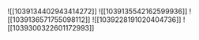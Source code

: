 ![[1039134402943414272]]
![[1039135542162599936]]
![[1039136571755098112]]
![[1039228191020404736]]
![[1039300322601172993]]
